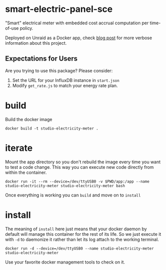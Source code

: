 # smart-electric-panel-sce

"Smart" electrical meter with embedded cost accrual computation per time-of-use policy.

Deployed on Unraid as a Docker app, check [blog post](https://www.keyvanfatehi.com/2020/12/15/Smart-Electricity-Meter/) for more verbose information about this project.

## Expectations for Users

Are you trying to use this package? Please consider:

1. Set the URL for your InfluxDB instance in `start.json` 
1. Modify `get_rate.js` to match your energy rate plan.

# build

Build the docker image

`docker build -t studio-electricity-meter .`

# iterate

Mount the app directory so you don't rebuild the image every time you want to test a code change. This way you can execute new code directly from within the container.

`docker run -it --rm --device=/dev/ttyUSB0 -v $PWD/app:/app --name studio-electricity-meter studio-electricity-meter bash`

Once everything is working you can `build` and move on to `install`

# install

The meaning of `install` here just means that your docker daemon by default will manage this container for the rest of its life. So we just execute it with `-d` to daemonize it rather than let its log attach to the working terminal.

`docker run -d --device=/dev/ttyUSB0 --name studio-electricity-meter studio-electricity-meter`

Use your favorite docker management tools to check on it.